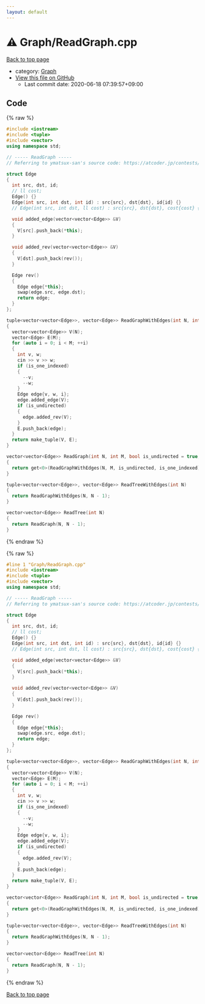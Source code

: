 ```yaml
---
layout: default
---
```


<!-- mathjax config similar to math.stackexchange -->
<script type="text/javascript" async
  src="https://cdnjs.cloudflare.com/ajax/libs/mathjax/2.7.5/MathJax.js?config=TeX-MML-AM_CHTML">
</script>
<script type="text/x-mathjax-config">
  MathJax.Hub.Config({
    TeX: { equationNumbers: { autoNumber: "AMS" }},
    tex2jax: {
      inlineMath: [ ['$','$'] ],
      processEscapes: true
    },
    "HTML-CSS": { matchFontHeight: false },
    displayAlign: "left",
    displayIndent: "2em"
  });
</script>

<script type="text/javascript" src="https://cdnjs.cloudflare.com/ajax/libs/jquery/3.4.1/jquery.min.js"></script>
<script src="https://cdn.jsdelivr.net/npm/jquery-balloon-js@1.1.2/jquery.balloon.min.js" integrity="sha256-ZEYs9VrgAeNuPvs15E39OsyOJaIkXEEt10fzxJ20+2I=" crossorigin="anonymous"></script>
<script type="text/javascript" src="../../assets/js/copy-button.js"></script>
<link rel="stylesheet" href="../../assets/css/copy-button.css" />


# :warning: Graph/ReadGraph.cpp

<a href="../../index.html">Back to top page</a>

* category: <a href="../../index.html#4cdbd2bafa8193091ba09509cedf94fd">Graph</a>
* <a href="{{ site.github.repository_url }}/blob/master/Graph/ReadGraph.cpp">View this file on GitHub</a>
    - Last commit date: 2020-06-18 07:39:57+09:00




## Code

<a id="unbundled"></a>
{% raw %}
```cpp
#include <iostream>
#include <tuple>
#include <vector>
using namespace std;

// ----- ReadGraph -----
// Referring to ymatsux-san's source code: https://atcoder.jp/contests/abc138/submissions/7016619

struct Edge
{
  int src, dst, id;
  // ll cost;
  Edge() {}
  Edge(int src, int dst, int id) : src{src}, dst{dst}, id{id} {}
  // Edge(int src, int dst, ll cost) : src{src}, dst{dst}, cost{cost} {}

  void added_edge(vector<vector<Edge>> &V)
  {
    V[src].push_back(*this);
  }

  void added_rev(vector<vector<Edge>> &V)
  {
    V[dst].push_back(rev());
  }

  Edge rev()
  {
    Edge edge{*this};
    swap(edge.src, edge.dst);
    return edge;
  }
};

tuple<vector<vector<Edge>>, vector<Edge>> ReadGraphWithEdges(int N, int M, bool is_undirected = true, bool is_one_indexed = true)
{
  vector<vector<Edge>> V(N);
  vector<Edge> E(M);
  for (auto i = 0; i < M; ++i)
  {
    int v, w;
    cin >> v >> w;
    if (is_one_indexed)
    {
      --v;
      --w;
    }
    Edge edge{v, w, i};
    edge.added_edge(V);
    if (is_undirected)
    {
      edge.added_rev(V);
    }
    E.push_back(edge);
  }
  return make_tuple(V, E);
}

vector<vector<Edge>> ReadGraph(int N, int M, bool is_undirected = true, bool is_one_indexed = true)
{
  return get<0>(ReadGraphWithEdges(N, M, is_undirected, is_one_indexed));
}

tuple<vector<vector<Edge>>, vector<Edge>> ReadTreeWithEdges(int N)
{
  return ReadGraphWithEdges(N, N - 1);
}

vector<vector<Edge>> ReadTree(int N)
{
  return ReadGraph(N, N - 1);
}

```
{% endraw %}

<a id="bundled"></a>
{% raw %}
```cpp
#line 1 "Graph/ReadGraph.cpp"
#include <iostream>
#include <tuple>
#include <vector>
using namespace std;

// ----- ReadGraph -----
// Referring to ymatsux-san's source code: https://atcoder.jp/contests/abc138/submissions/7016619

struct Edge
{
  int src, dst, id;
  // ll cost;
  Edge() {}
  Edge(int src, int dst, int id) : src{src}, dst{dst}, id{id} {}
  // Edge(int src, int dst, ll cost) : src{src}, dst{dst}, cost{cost} {}

  void added_edge(vector<vector<Edge>> &V)
  {
    V[src].push_back(*this);
  }

  void added_rev(vector<vector<Edge>> &V)
  {
    V[dst].push_back(rev());
  }

  Edge rev()
  {
    Edge edge{*this};
    swap(edge.src, edge.dst);
    return edge;
  }
};

tuple<vector<vector<Edge>>, vector<Edge>> ReadGraphWithEdges(int N, int M, bool is_undirected = true, bool is_one_indexed = true)
{
  vector<vector<Edge>> V(N);
  vector<Edge> E(M);
  for (auto i = 0; i < M; ++i)
  {
    int v, w;
    cin >> v >> w;
    if (is_one_indexed)
    {
      --v;
      --w;
    }
    Edge edge{v, w, i};
    edge.added_edge(V);
    if (is_undirected)
    {
      edge.added_rev(V);
    }
    E.push_back(edge);
  }
  return make_tuple(V, E);
}

vector<vector<Edge>> ReadGraph(int N, int M, bool is_undirected = true, bool is_one_indexed = true)
{
  return get<0>(ReadGraphWithEdges(N, M, is_undirected, is_one_indexed));
}

tuple<vector<vector<Edge>>, vector<Edge>> ReadTreeWithEdges(int N)
{
  return ReadGraphWithEdges(N, N - 1);
}

vector<vector<Edge>> ReadTree(int N)
{
  return ReadGraph(N, N - 1);
}

```
{% endraw %}

<a href="../../index.html">Back to top page</a>

